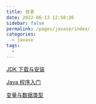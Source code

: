 ```yaml
---
title: 目录
date: 2022-06-13 12:58:26
sidebar: false
permalink: /pages/javase/index/
categories:
  - javase
tags:
  - 
---
```

[JDK 下载与安装](/pages/javase/01.JDK下载与安装/)

[Java 程序入门](/pages/javase/02.Java程序入门/)

[变量与数据类型](/pages/javase/03.变量与数据类型/)